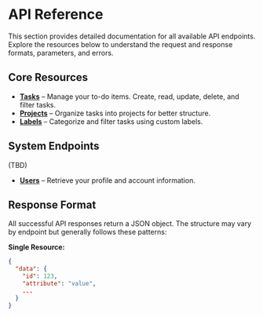 # API Reference

This section provides detailed documentation for all available API endpoints. Explore the resources below to understand the request and response formats, parameters, and errors.

## Core Resources

*   **[Tasks](API/task-manager-api/reference/tasks.md)** – Manage your to-do items. Create, read, update, delete, and filter tasks.
*   **[Projects](API/task-manager-api/reference/projects.md)** – Organize tasks into projects for better structure.
*   **[Labels](API/task-manager-api/reference/labels.md)** – Categorize and filter tasks using custom labels.

## System Endpoints 
(TBD)

*   **[Users]()** – Retrieve your profile and account information.

## Response Format

All successful API responses return a JSON object. The structure may vary by endpoint but generally follows these patterns:

**Single Resource:**
```json
{
  "data": {
    "id": 123,
    "attribute": "value",
    ...
  }
}
